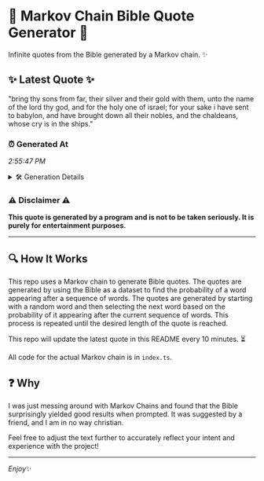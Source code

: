 # 📖 Markov Chain Bible Quote Generator 📖

Infinite quotes from the Bible generated by a Markov chain. ✨

## ✨ Latest Quote ✨
"bring thy sons from far, their silver and their gold with them, unto the name of the lord thy god, and for the holy one of israel; for your sake i have sent to babylon, and have brought down all their nobles, and the chaldeans, whose cry is in the ships."

### ⏰ Generated At
*2:55:47 PM*

<details>
    <summary>🛠️ Generation Details</summary>
    <p>
        <strong>🌱 Seed:</strong> bring<br>
        <strong>🔄 Iterations:</strong> 50<br>
        <strong>📜 Context History:</strong><br>[ bring ]: thy<br>[ bring, thy ]: sons<br>[ bring, thy, sons ]: from<br>[ bring, thy, sons, from ]: far,<br>[ bring, thy, sons, from, far, ]: their<br>[ bring, thy, sons, from, far,, their ]: silver<br>[ thy, sons, from, far,, their, silver ]: and<br>[ sons, from, far,, their, silver, and ]: their<br>[ from, far,, their, silver, and, their ]: gold<br>[ far,, their, silver, and, their, gold ]: with<br>[ their, silver, and, their, gold, with ]: them,<br>[ silver, and, their, gold, with, them, ]: unto<br>[ and, their, gold, with, them,, unto ]: the<br>[ their, gold, with, them,, unto, the ]: name<br>[ gold, with, them,, unto, the, name ]: of<br>[ with, them,, unto, the, name, of ]: the<br>[ them,, unto, the, name, of, the ]: lord<br>[ unto, the, name, of, the, lord ]: thy<br>[ the, name, of, the, lord, thy ]: god,<br>[ name, of, the, lord, thy, god, ]: and<br>[ of, the, lord, thy, god,, and ]: for<br>[ the, lord, thy, god,, and, for ]: the<br>[ lord, thy, god,, and, for, the ]: holy<br>[ thy, god,, and, for, the, holy ]: one<br>[ god,, and, for, the, holy, one ]: of<br>[ and, for, the, holy, one, of ]: israel;<br>[ for, the, holy, one, of, israel; ]: for<br>[ the, holy, one, of, israel;, for ]: your<br>[ holy, one, of, israel;, for, your ]: sake<br>[ one, of, israel;, for, your, sake ]: i<br>[ of, israel;, for, your, sake, i ]: have<br>[ israel;, for, your, sake, i, have ]: sent<br>[ for, your, sake, i, have, sent ]: to<br>[ your, sake, i, have, sent, to ]: babylon,<br>[ sake, i, have, sent, to, babylon, ]: and<br>[ i, have, sent, to, babylon,, and ]: have<br>[ have, sent, to, babylon,, and, have ]: brought<br>[ sent, to, babylon,, and, have, brought ]: down<br>[ to, babylon,, and, have, brought, down ]: all<br>[ babylon,, and, have, brought, down, all ]: their<br>[ and, have, brought, down, all, their ]: nobles,<br>[ have, brought, down, all, their, nobles, ]: and<br>[ brought, down, all, their, nobles,, and ]: the<br>[ down, all, their, nobles,, and, the ]: chaldeans,<br>[ all, their, nobles,, and, the, chaldeans, ]: whose<br>[ their, nobles,, and, the, chaldeans,, whose ]: cry<br>[ nobles,, and, the, chaldeans,, whose, cry ]: is<br>[ and, the, chaldeans,, whose, cry, is ]: in<br>[ the, chaldeans,, whose, cry, is, in ]: the<br>[ chaldeans,, whose, cry, is, in, the ]: ships.<br>
    </p>
</details>

### ⚠️ Disclaimer ⚠️
**This quote is generated by a program and is not to be taken seriously. It is purely for entertainment purposes.**

---

## 🔍 How It Works

This repo uses a Markov chain to generate Bible quotes. The quotes are generated by using the Bible as a dataset to find the probability of a word appearing after a sequence of words. The quotes are generated by starting with a random word and then selecting the next word based on the probability of it appearing after the current sequence of words. This process is repeated until the desired length of the quote is reached.

This repo will update the latest quote in this README every 10 minutes. ⏳

All code for the actual Markov chain is in `index.ts`.

## ❓ Why

I was just messing around with Markov Chains and found that the Bible surprisingly yielded good results when prompted. 
It was suggested by a friend, and I am in no way christian.

Feel free to adjust the text further to accurately reflect your intent and experience with the project!

---

*Enjoy*✨
